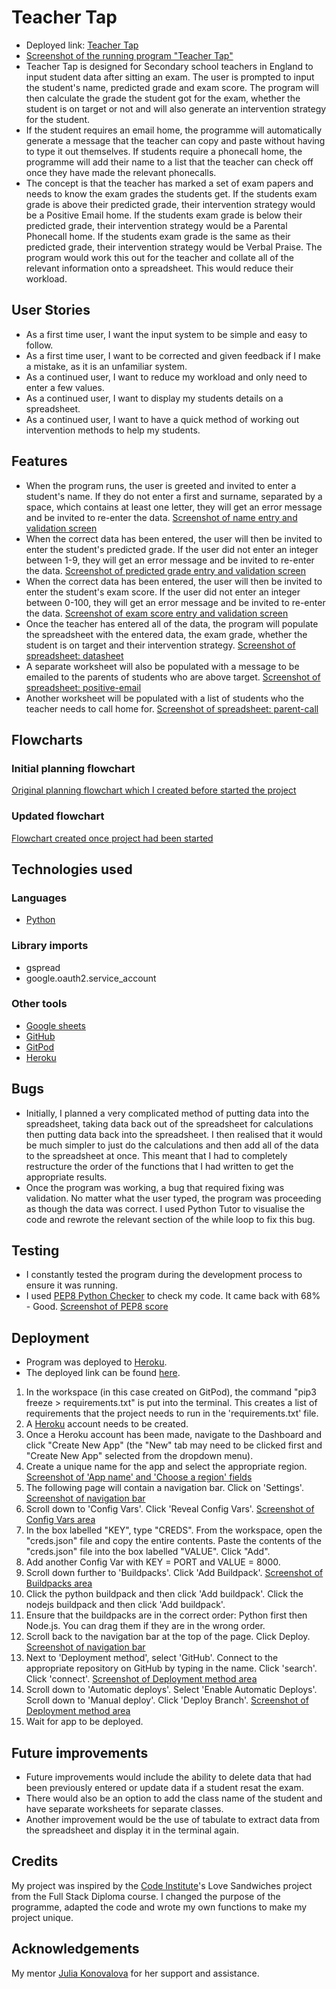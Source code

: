 # Teacher Tap
- Deployed link: [Teacher Tap](https://teacher-tap-0d3c391f8f6b.herokuapp.com/)
- [Screenshot of the running program "Teacher Tap"](assets/images/teacher-tap.png)
- Teacher Tap is designed for Secondary school teachers in England to input student data after sitting an exam. The user is prompted to input the student's name, predicted grade and exam score. The program will then calculate the grade the student got for the exam, whether the student is on target or not and will also generate an intervention strategy for the student. 
- If the student requires an email home, the programme will automatically generate a message that the teacher can copy and paste without having to type it out themselves. If students require a phonecall home, the programme will add their name to a list that the teacher can check off once they have made the relevant phonecalls.
- The concept is that the teacher has marked a set of exam papers and needs to know the exam grades the students get. If the students exam grade is above their predicted grade, their intervention strategy would be a Positive Email home. If the students exam grade is below their predicted grade, their intervention strategy would be a Parental Phonecall home. If the students exam grade is the same as their predicted grade, their intervention strategy would be Verbal Praise. The program would work this out for the teacher and collate all of the relevant information onto a spreadsheet. This would reduce their workload.

## User Stories
- As a first time user, I want the input system to be simple and easy to follow.
- As a first time user, I want to be corrected and given feedback if I make a mistake, as it is an unfamiliar system.
- As a continued user, I want to reduce my workload and only need to enter a few values. 
- As a continued user, I want to display my students details on a spreadsheet.
- As a continued user, I want to have a quick method of working out intervention methods to help my students. 

## Features
- When the program runs, the user is greeted and invited to enter a student's name. If they do not enter a first and surname, separated by a space, which contains at least one letter, they will get an error message and be invited to re-enter the data.
[Screenshot of name entry and validation screen](assets/images/name-validation.png)
- When the correct data has been entered, the user will then be invited to enter the student's predicted grade. If the user did not enter an integer between 1-9, they will get an error message and be invited to re-enter the data.
[Screenshot of predicted grade entry and validation screen](assets/images/predicted-validation.png)
- When the correct data has been entered, the user will then be invited to enter the student's exam score. If the user did not enter an integer between 0-100, they will get an error message and be invited to re-enter the data.
[Screenshot of exam score entry and validation screen](assets/images/score_validation.png)
- Once the teacher has entered all of the data, the program will populate the spreadsheet with the entered data, the exam grade, whether the student is on target and their intervention strategy.
[Screenshot of spreadsheet: datasheet](assets/images/datasheet.png)
- A separate worksheet will also be populated with a message to be emailed to the parents of students who are above target.
[Screenshot of spreadsheet: positive-email](assets/images/positive-email.png)
- Another worksheet will be populated with a list of students who the teacher needs to call home for.
[Screenshot of spreadsheet: parent-call](assets/images/parent-call.png)

## Flowcharts
### Initial planning flowchart
[Original planning flowchart which I created before started the project](assets/images/initial-flowchart.png)
### Updated flowchart 
[Flowchart created once project had been started](assets/images/updated-flowchart.png)

## Technologies used
### Languages
- [Python](https://www.python.org/doc/essays/blurb/)

### Library imports
- gspread 
- google.oauth2.service_account

### Other tools
- [Google sheets](https://www.google.co.uk/sheets/about/)
- [GitHub](https://github.com/)
- [GitPod](https://gitpod.io/)
- [Heroku](https://www.heroku.com/)

## Bugs
- Initially, I planned a very complicated method of putting data into the spreadsheet, taking data back out of the spreadsheet for calculations then putting data back into the spreadsheet. I then realised that it would be much simpler to just do the calculations and then add all of the data to the spreadsheet at once. This meant that I had to completely restructure the order of the functions that I had written to get the appropriate results. 
- Once the program was working, a bug that required fixing was validation. No matter what the user typed, the program was proceeding as though the data was correct. I used Python Tutor to visualise the code and rewrote the relevant section of the while loop to fix this bug.

## Testing
- I constantly tested the program during the development process to ensure it was running.
- I used [PEP8 Python Checker](https://www.pythonchecker.com/) to check my code. It came back with 68% - Good. [Screenshot of PEP8 score](assets/images/pep8.png)

## Deployment
- Program was deployed to [Heroku](https://www.heroku.com/).
- The deployed link can be found [here](https://teacher-tap-0d3c391f8f6b.herokuapp.com/).

1. In the workspace (in this case created on GitPod), the command "pip3 freeze > requirements.txt" is put into the terminal. This creates a list of requirements that the project needs to run in the 'requirements.txt' file.
2. A [Heroku](https://www.heroku.com/) account needs to be created.
3. Once a Heroku account has been made, navigate to the Dashboard and click "Create New App" (the "New" tab may need to be clicked first and  "Create New App" selected from the dropdown menu).
4. Create a unique name for the app and select the appropriate region.
[Screenshot of 'App name' and 'Choose a region' fields](assets/images/deploy1.png)
5. The following page will contain a navigation bar. Click on 'Settings'.
[Screenshot of navigation bar](assets/images/deploy2.png)
6. Scroll down to 'Config Vars'. Click 'Reveal Config Vars'.
[Screenshot of Config Vars area](assets/images/deploy3.png) 
7. In the box labelled "KEY", type "CREDS". From the workspace, open the "creds.json" file and copy the entire contents. Paste the contents of the "creds.json" file into the box labelled "VALUE". Click "Add". 
8. Add another Config Var with KEY = PORT and VALUE = 8000.
9. Scroll down further to 'Buildpacks'. Click 'Add Buildpack'.
[Screenshot of Buildpacks area](assets/images/deploy4.png)
10. Click the python buildpack and then click 'Add buildpack'. Click the nodejs buildpack and then click 'Add buildpack'.
11. Ensure that the buildpacks are in the correct order: Python first then Node.js. You can drag them if they are in the wrong order.
12. Scroll back to the navigation bar at the top of the page. Click Deploy.
[Screenshot of navigation bar](assets/images/deploy2.png)
13. Next to 'Deployment method', select 'GitHub'. Connect to the appropriate repository on GitHub by typing in the name. Click 'search'. Click 'connect'.
[Screenshot of Deployment method area](assets/images/deploy5.png)
14. Scroll down to 'Automatic deploys'. Select 'Enable Automatic Deploys'. Scroll down to 'Manual deploy'. Click 'Deploy Branch'.
[Screenshot of Deployment method area](assets/images/deploy6.png)
15. Wait for app to be deployed. 

## Future improvements
- Future improvements would include the ability to delete data that had been previously entered or update data if a student resat the exam. 
- There would also be an option to add the class name of the student and have separate worksheets for separate classes.
- Another improvement would be the use of tabulate to extract data from the spreadsheet and display it in the terminal again.  

## Credits

My project was inspired by the [Code Institute](https://codeinstitute.net/)'s Love Sandwiches project from the Full Stack Diploma course. I changed the purpose of the programme, adapted the code and wrote my own functions to make my project unique.

## Acknowledgements

My mentor [Julia Konovalova](https://github.com/IuliiaKonovalova) for her support and assistance. 